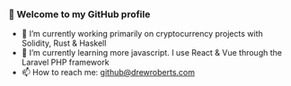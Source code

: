 ### 👋 Welcome to my GitHub profile

<!--
**drewroberts/drewroberts** is a ✨ _special_ ✨ repository because its `README.md` (this file) appears on your GitHub profile.
-->

- 🔭 I’m currently working primarily on cryptocurrency projects with Solidity, Rust & Haskell
- 🌱 I’m currently learning more javascript. I use React & Vue through the Laravel PHP framework
- 📫 How to reach me: github@drewroberts.com
